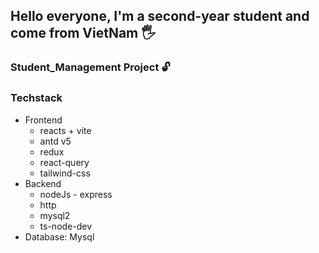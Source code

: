 ## Hello everyone, I'm a second-year student and come from VietNam 🖐️

### Student_Management Project 🔓

### Techstack
- Frontend
  - reacts + vite
  - antd v5
  - redux
  - react-query
  - tailwind-css
- Backend
  - nodeJs - express
  - http
  - mysql2
  - ts-node-dev
- Database: Mysql
